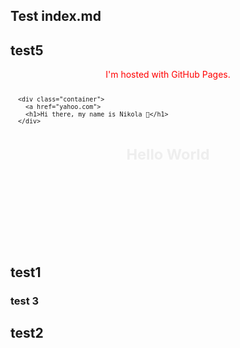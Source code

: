 ## Test index.md
## test5

<body>

  

<p style="color:red" align="center"> I'm hosted with GitHub Pages.</p>

<svg fill="none" viewBox="0 0 600 300" width="600" height="300" xmlns="http://www.w3.org/2000/svg">
  <foreignObject width="100%" height="100%">
    <div xmlns="http://www.w3.org/1999/xhtml">
     <style>
        .container {
          display: flex;
          width: 100%;
          height: 300px;
          background-color: black;
          color: white;
        }
      </style>

      <div class="container">
        <a href="yahoo.com">
        <h1>Hi there, my name is Nikola 👋</h1>
      </div>
<h1 style="color: #eee;" align="center">Hello World</h1>
    </div>    
    
   </foreignObject>
</svg>

## test1

</body>

### test 3
## test2
